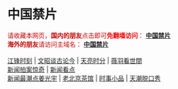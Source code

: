 # 中国禁片
<span  style="color:#CC0000;">请收藏本网页，<b>国内的朋友</b>点击即可<b><span style="color:red;">免翻墙访问</span></b>：</span>
<b><a href="https://abcd3.cf/">中国禁片</a></b>
</br>
<span  style="color:#CC0000;"><b>海外的朋友</b>请访问主域名：</span>
<b><a href="https://jinpian.org/">中国禁片</a></b>
</br></br>
<span><a href="https://abcd3.cf/category/political/jiangfeng/">江锋时刻</a></span> | <span><a href="https://abcd3.cf/author/wenzhao/">文昭谈古论今</a></span> | <span><a href="https://abcd3.cf/author/zhangtianliang/">天亮时分</a></span> | <span><a href="https://abcd3.cf/category/political/weiyu/">薇羽看世間</a></span>
</br>
<span><a href="https://abcd3.cf/author/dayu/">新闻拍案惊奇</a></span> | <span><a href="https://abcd3.cf/author/limuyang/">新闻看点</a></span>
</br>
<span><a href="https://abcd3.cf/author/jiangguangyu/">新闻最潮点姜光宇</a></span> | <span><a href="https://abcd3.cf/author/chaguan/">老北京茶馆</a></span> | <span><a href="https://abcd3.cf/category/movie/duanju/">时事小品</a></span> | <span><a href="https://abcd3.cf/author/tianchao/">天潮脱口秀</a></span>
</br>

</br>
